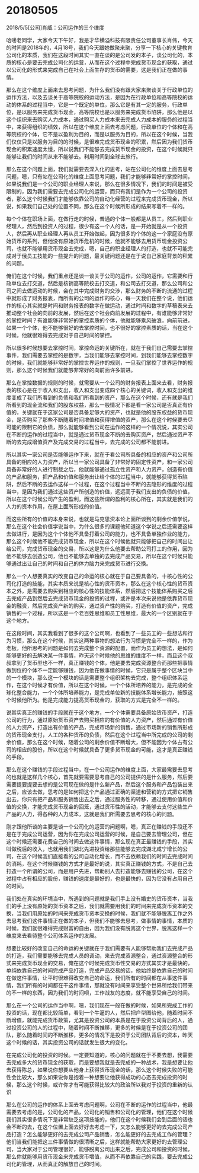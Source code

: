 # 20180505

2018/5/5[公司]肖威：公司运作的三个维度

哈喽老同学，大家今天下午好，我是才华横溢科技有限责任公司董事长肖伟，今天的时间是2018年的，4月18号，我们今天跟她做聚来聚，分享一下核心的关键教育公司化的本质，我们在这段时间其实一直在谈的是公司发的本子，谈公司化的，本质的核心是要去完成公司化的运营，从而在这个过程中完成货币现金的获取，通过以公司化的形式来完成自己在社会上面生存的货币的需要，这是我们正在做的事情。



那么在这个维度上面来去思考问题，为什么我们没有跟大家来聚谈关于行政单位的运作方法，以及去谈关于高等院校的运动方法，是因为在行政单位和高等院校的运动的体系的过程当中，它是一个既定的单位，那么它是有其一定的服务，行政单位，是以服务来完成货币现金，高等院校也是以服务来完成货币陷阱，那么他是以这个组织来去购买人力成本，通过购买人力成本来去完成人力成本的服务的过程当中，来获得组织的绩效，所以在这个维度上面去考虑问题，行政单位的个体和在高等院校的个体，它不是以盈利为目的，而是以服务为目的，所以在这个时候，当我们仅仅只是以服务为目的的时候，是很难完成货币现金的积累，然后因为我们货币现金的积累速度太慢，所以说我们不能够去完成货币现金的投资，在这个时候就只能够让我们的时间从来不能够去。利用时间到全球去旅行。



那么在这个问题上面，我们就需要去深入化的思考，站在公司化的维度上面去思考问题，嗯，只有站在公司化的维度上面思考问题，我们才能够非常好的掌控时间，如果说我们是一个公司的职业经理人来说，那么在很多情况下，我们的时间是被受限制的，因为我们需要去完成公司化的运营，而只有我们是作为一个公司的投资者，那么这个时候我们才能够依靠公司的自动化经营的过程来完成货币现金，所以说，如果我们自己处的位置不同，那么在这个时候所形成的结果写着不一样的。



每个个体在职场上面，在做行走的时候，普通的个体一般都是从员工，然后到职业经理人，然后到投资人的过程，很少有这一个人的话，是一开始就是从一个投资人，然后再从职业经理人再从员工开始做起，因为很多的个体的这一个家庭没有原始货币的系列，但他没有原始货币危机的时候，他就不能够去用货币现金投资公司，也就不能够用货币现金去完成，嗯，自己的职业经理人的打造，也就不可能完成对于俄员工技能的一些提升的问题，最关键问题还是在于说自己家庭背景的积累的问题。



俺们在这个时候，我们重点还是谈一谈关于公司的运作，公司的运作，它需要和行政单位去打交道，然后是核销高等院校去打交道，和公司去打交道，那么公司和公司之间去做运动的时候，会在其中完成财务的交涉，那么财务的不断的流通的过程中就形成了财务报表，而所有的公司的运作的核心，每一天我们在整个说，他们运作的核心其实就是时间和财务报表的数字在做运动，通过时间和数字的草稿表来去推动整个社会的向前的发展，然后在这个社会向前发展的过程中，有谁能够非常好的掌控时间？有谁能够非常好的掌控素质的个体，他就能够乘风破浪，向前前进，如果一个个体，他不能够很好的去掌控时间，也不很好的掌控素质的话，当在这个时候，他就很难得去完成对于自己时间的掌控。



所以很多时候想要去掌控时间，掌控命运的关键所在，就在于我们自己需要去掌控事件，我们需要去掌控的是数字，当我们能够去掌控时间，到我们能够去掌控数字的时候，我们就能够非常好的掌控世界运作的规则，一旦我们掌控了世界运作的规则，那么这个时候我们就能够非常好的向前面许多前进。



那么在掌控数据的规则的时候，就需要从一个公司的财务报表上面来去看，财务报表的核心是在于收入和支出，收入和支出变成四个核心的关键词，收入和支出的维度变成了我们所看到的负债和我们所看到的资产，那么在这个时候，还有就是我们所看到的现金流和我们的股东权益，那么一般情况下都是看一家公司是否真正有价值的，关键就在于这家公司是否具备足够大的资产，也就是他的股东权益的货币现金，是否购买了那些不断随着时间增值和获得增值的资产，那么在这个时候要去尽可能的限制它的负债，那么就能够看到公司在运作的这样的一个情况说，其实公司在不断的运作的过程当中，就是通过货币现金不断的去购买资产，然后通过资产不断的去完成增值资产及完成交易的过程当中，去完成的公司都不能前进。



所以其实一家公司是否能够运作下来，就在于看公司所具备的相应的资产和公司所具备的相应的人力资产，所以当一家公司具备了非常好的固定性资产，和一家公司具备非常好的人进行制裁之后，他就能够通过孤立性资产和人力资产，创造有价值的产品和服务，把产品和价值和服务出让给个体的过程当中，就能够获得货币陷阱，然后不断的去运作这样一个过程，在这个过程当中不断的去隐形的维度的过程当中，是因为我们通过这些资产所创造的价值，远远高于我们支出的负债的价值，所以在这个时候公司产生的盈利，而这些所谓的盈利的核心所在，其实就是我们的人力的资本作用，在屋上面所形成的价值。



而这些所有的价值的本身来说，也就是马克思资本论上面所谈到的剩余价值学说，那么在这个社会价值学说当中，为什么很多的课题他知道这个学说之后还需要这样去做进行，是因为这个个体他不具备打着公司的能力，也不具备单独作业的能力，那么这个时候他不能完成货币现金，所以在这个时候他就只能够把自己的时间出让给公司，完成货币现金的交易，所以这是为什么他要去帮助公司打工的作用，因为他不能够去创造公司，他也不能够去单独的去完成产品交易，所以在这个时候只能够通过出让自己的时间和自己的体力脑力来完成货币进行交换。



那么一个人想要真实的改变自己的命运的核心就在于自己要具备的，十核心性的公司化打造的技能，其实本质来说是核心性的货币资本，那么在这个核心性的货币资本之外，是需要去购买到相应的核心性的技能体系，然后把这个技能体系购买之后去完成产品到然后去完成货币现金的投资的过程，或许是本次来说他是依靠货币现金的融资，然后完成资产新的购买，通过资产性的购买，打造有价值的资产，完成销售的一个过程，所以这是一个老百姓思维和员工性思维，最大的一个区别就在于这个地方。



在这段时间，其实我看到了很多的这个公司啊，也看到了一些员工的一些想法和行为习惯，那么在这个时候，其实这两种事物的想法行为习惯是完全不一样的，作为老板，他所思考的问题是如何去完成整个资源的配置，而作为员工的想法，是如何能够更好的去解决某一件事情，昨天这个时候他的思维的维度不一样，而且这个叔叔拿到了货币型也不一样，真正赚钱的个体，他是要去完成资源整合而那些把事情做到位的个体不一定能够赚钱，因为他在做事情的时候，它只是属于整个区块当中的一个模块，那么这一个模块的话是需要整个组织架构去完成，整个组织体系运作，在这个时候才有价值，所以在这个时候，一个个体所培养的能力，是完成的全球化整合能力，一个个体所培养能力，是完成单位新的技能体系增长能力，按照这个时候他所为。他是完成能力提高货币现金的，获取的方式是完全不一样的。



说其实真正的赚钱的手段就在于这个地方，一个个体需要具备原始货币资产，打造公司的行为，通过原始货币资产去购买相应的有价值的人力资产，然后通过有价值的人力资产，打造出有价值的产品，完成市场新的销售，通过市场新的销售所形成的货币现金支付，人工的各种货币的负债，然后在这个过程当中所完成的公司的剩余价值，那么在这个时候，随着公司的剩余价值不断增大，但不能因为个体占有公司的相应的股份，所以在这个时候就具备了更多货币现金的可能，这才是真正赚钱的手段。



那么在这个赚钱的手段过程当中，在一个公司运作的维度上面，大家最需要去思考的也就是这样几个核心，首先就要需要思考自己的公司提供的是什么服务，然后要需要提要提要去想的是公司现在做的是什么新产品，然后这个服务和产品包装出来之后，应该去做，思考的是如何把这个产品通过正确的渠道和营销的方式把它销售出去，你只有把产品和服务销售出去之后，通过服务性的转移，通过使用价值和价值的交换，才能完成货币现金的回笼，通过货币性的活动，才能够去支付这些生产产品的人力，得各种的人力成本，这就是我们所需要去思考的核心的问题。



刚才跟他所谈的主要是谈一个公司化的运营的问题啊，嗯，真正在赚钱的手段还不是在于完成公司运营，因为你在完成公司运营的时候，是自己要去管理公司，但在这个时候还需要花费自己的时间去做这件事情，那么现在真正最赚钱的手段，其实叫做税后的收入，也就用我们湖北先进投资给那些能够去完成湖北咸宁增长的公司，在这个时候我们直接看的公司自动化增长，而不去依赖我们的时间去完成时间的消耗，在这个时候赚钱的方式才是最好的说，其实真正赚钱的方式，不是自己去打造一个所谓的公司，而是用户先进，帮助别人去打造能够去赚钱的公司，在这个过程中占有相应的股份，赚钱的速度是最好的，也是最快的，因为它没有占用自己的时间。



我们处在真实的环境当中，所遇到的问题就是我们手上没有婚史的货币资本，当我们的手上没有原始的货币资本之后，我们就需要用我们的时间来完成货币资本的交换，当我们用原始的时间来完成货币资本交换的时候，我们就不能够脱离工作之外去思考我们这件事情正在做的本子，但我们不能够去思考，做事情的事情，本质的时候，我们就很难得完成财富的自由，因为我们没有脱离这个世界，脱离这样一个维度来去看待整个公司体系运作的发展。



想要比较好的改变自己的命运的关键就在于我们需要有人能够帮助我们去完成产品的打造，我们需要能够去完成人员的调动，来去完成资源整合，通过资源整合的形式来完成货币现金的交易，俺在这个时候完成货币性交易的方式其实才是最快的，单纯依靠自己的时间完成产品打造，完成产品交易的话，他始终是依靠自己的时间在做这件事情，让平时很难得改变自己的命运，我们所有的时间都在从事这件事情，我们所有的时间都在干这件事情，那就没有时间来享受整个世界所给我们带来的不一样的东西，因为我们的时间呗，工作战友的态度，就不能享受自己的时间。



那么在一个公司的运作当中啊，嗯，我们现在一般在做的时候，如果所完成工作的投资的话，现在都比较简单，看到一个牛逼的人，然后把户型图给他，随着时间不断增值，就能完成货币政策，尤其是投资公司的本质是在于投资公司背后的人，通过投资公司的人的过程中，随着时间不断推移，更多的时候是在于投资公司的团队，那么随着时间的不断推移，更多的情况下是投资于公司团队背后的资本，昨天这个时候的话，其实投资公司的话就发生很大的变化。



在完成公司化的投资的时候。一定要知道的，核心的问题就在于不要去想，我需要去完成多大的货币现金的获取，而是要想我就是去完成的一种战术，我是想要让他去获得陈总，如果说你想要从他身上获得货币现金的话，那么这个时候失败的可能性会比较大，那么如果说你是抱着一种想要让他获得成功的心态去完成投资的时候，那么这个时候，或许你才有可能获得比较大的政治所以我对于投资的重新的认识



那么在公司的运作的体系上面去考虑问题啊，公司在不断的运作的过程当中，他最需要去考虑的是，公司化的产品，公司化的销售和公司化的管理，他们在这个时候我们其实很多情况下是非常缺乏这项技能的，他们在这个时候我们会到后面的话也会不断的去，在这个位置上面去好好去考虑一下，又怎么能够更好的去完成公司产品打造？怎么能够更好的去完成公司产品销售，怎么能更好的去完成工作的管理？他们当我们能把这三件事情做的很清晰之后，这样就能帮助大家更好的去管理公司，当大家对于公司管理很好，能够脱离公司出来之后，完成公司和投资的时候，那么你就能够用货币现金来完成货币增值，从而不再依靠自己的实践，要去完成公司化的管理，从而真正的解放自己的时间。
